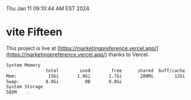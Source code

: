 Thu Jan 11 09:10:44 AM EST 2024

# vite Fifteen


This project is live at [https://marketingpreference.vercel.app/](https://marketingpreference.vercel.app/) thanks to Vercel.

```bash
System Memory
               total        used        free      shared  buff/cache   available
Mem:            15Gi       1.9Gi       1.7Gi       280Mi        12Gi        13Gi
Swap:          8.0Gi          0B       8.0Gi
System Storage
585M	.

